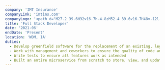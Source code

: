 ```yaml
---
company: 'IMT Insurance'
companyLink: 'imtins.com'
companyLogo: '<path d="M27.2 39.6H32v16.7h-4.8zM52.4 39.6v16.7H48v-12l-3 12h-3l-3-12v12h-3.7V39.6h6.3l2.3 8.9 2.2-8.9zM62.2 43.6v12.7h-4.5V43.6h-3.3v-4h11.1v4z" /><path d="M1 48.4l44.9 47.1-32.1-47.3L45.9 1.3 1 48.4M57.8 17.8l29.1 30.6L57.8 79l20.9-30.8z" />'
title: 'Full Stack Developer'
date: '2021-06'
endDate: 'Present'
location: 'WDM, IA'
duties:
  - Develop greenfield software for the replacement of an existing, legacy system
  - Work with management and coworkers to ensure the quality of code and create new features and fix existing bugs
  - Write tests to ensure all features work as intended
  - Built an entire microservice from scratch to store, view, and update policy-related files while training an incoming developer
---
```

